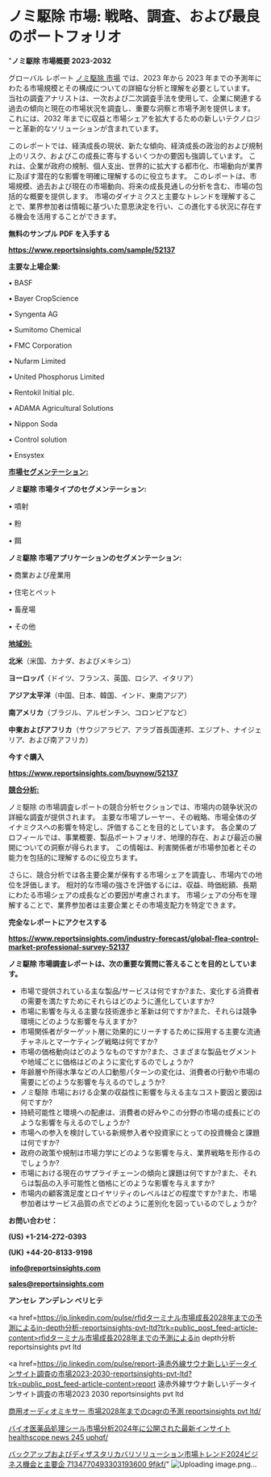 # ノミ駆除 市場: 戦略、調査、および最良のポートフォリオ

"<strong>ノミ駆除 市場概要 2023-2032</strong>

グローバル レポート <a href=https://www.reportsinsights.com/sample/52137>ノミ駆除 市場</a> では、2023 年から 2023 年までの予測年にわたる市場規模とその構成についての詳細な分析と理解を必要としています。 当社の調査アナリストは、一次および二次調査手法を使用して、企業に関連する過去の傾向と現在の市場状況を調査し、重要な洞察と市場予測を提供します。 これには、2032 年までに収益と市場シェアを拡大​​するための新しいテクノロジーと革新的なソリューションが含まれています。

このレポートでは、経済成長の現状、新たな傾向、経済成長の政治的および規制上のリスク、およびこの成長に寄与するいくつかの要因も強調しています。 これは、企業が政府の規制、個人支出、世界的に拡大する都市化、市場動向が業界に及ぼす潜在的な影響を明確に理解するのに役立ちます。 このレポートは、市場規模、過去および現在の市場動向、将来の成長見通しの分析を含む、市場の包括的な概要を提供します。 市場のダイナミクスと主要なトレンドを理解することで、業界参加者は情報に基づいた意思決定を行い、この進化する状況に存在する機会を活用することができます。

<strong><b>無料のサンプル PDF を入手する</b></strong>

<a href=https://www.reportsinsights.com/sample/52137><strong><u>https://www.reportsinsights.com/sample/52137</u></strong></a>

<strong>主要な上場企業:</strong>

• BASF

• Bayer CropScience

• Syngenta AG

• Sumitomo Chemical

• FMC Corporation

• Nufarm Limited

• United Phosphorus Limited

• Rentokil Initial plc.

• ADAMA Agricultural Solutions

• Nippon Soda

• Control solution

• Ensystex

<strong><u>市場セグメンテーション</u></strong><strong><u>:</u></strong>

<strong>ノミ駆除 市場タイプのセグメンテーション:</strong>

• 噴射

• 粉

• 餌

<strong>ノミ駆除 市場アプリケーションのセグメンテーション:</strong>

• 商業および産業用

• 住宅とペット

• 畜産場

• その他

<strong><u>地域別</u></strong><strong><u>:</u></strong>

<strong>北米</strong>（米国、カナダ、およびメキシコ）

<strong>ヨーロッパ</strong>（ドイツ、フランス、英国、ロシア、イタリア）

<strong>アジア太平洋</strong>（中国、日本、韓国、インド、東南アジア）

<strong>南アメリカ</strong>（ブラジル、アルゼンチン、コロンビアなど）

<strong>中東およびアフリカ</strong>（サウジアラビア、アラブ首長国連邦、エジプト、ナイジェリア、および南アフリカ）

<strong>今すぐ購入</strong>

<a href=https://www.reportsinsights.com/buynow/52137><strong><u>https://www.reportsinsights.com/buynow/52137</u></strong></a>

<strong><u>競合分析:</u></strong>

ノミ駆除 の市場調査レポートの競合分析セクションでは、市場内の競争状況の詳細な調査が提供されます。 主要な市場プレーヤー、その戦略、市場全体のダイナミクスへの影響を特定し、評価することを目的としています。 各企業のプロフィールでは、事業概要、製品ポートフォリオ、地理的存在、および最近の展開についての洞察が得られます。 この情報は、利害関係者が市場参加者とその能力を包括的に理解するのに役立ちます。

さらに、競合分析では各主要企業が保有する市場シェアを調査し、市場内での地位を評価します。 相対的な市場の強さを評価するには、収益、時価総額、長期にわたる市場シェアの成長などの要因が考慮されます。 市場シェアの分布を理解することで、業界参加者は主要企業とその市場支配力を特定できます。

<strong>完全なレポートにアクセスする</strong>

<a href=https://www.reportsinsights.com/industry-forecast/global-flea-control-market-professional-survey-52137><strong><u><b>https://www.reportsinsights.com/industry-forecast/global-flea-control-market-professional-survey-52137</b></u></strong></a>

<strong><b>ノミ駆除 市場調査レポートは、次の重要な質問に答えることを目的としています。</b></strong>
<ul>
  <li>市場で提供されている主な製品/サービスは何ですか?また、変化する消費者の需要を満たすためにそれらはどのように進化していますか?</li>
  <li>市場に影響を与える主要な技術進歩と革新は何ですか?また、それらは競争環境にどのような影響を与えますか?</li>
  <li>市場関係者がターゲット層に効果的にリーチするために採用する主要な流通チャネルとマーケティング戦略は何ですか?</li>
  <li>市場の価格動向はどのようなものですか?また、さまざまな製品セグメントや地域ごとに価格はどのように変化するのでしょうか?</li>
  <li>年齢層や所得水準などの人口動態パターンの変化は、消費者の行動や市場の需要にどのような影響を与えるのでしょうか?</li>
  <li>ノミ駆除 市場における企業の収益性に影響を与える主なコスト要因と要因は何ですか?</li>
  <li>持続可能性と環境への配慮は、消費者の好みやこの分野の市場の成長にどのような影響を与えるのでしょうか?</li>
  <li>市場への参入を検討している新規参入者や投資家にとっての投資機会と課題は何ですか?</li>
  <li>政府の政策や規制は市場力学にどのような影響を与え、業界戦略を形作るのでしょうか?</li>
  <li>市場における現在のサプライチェーンの傾向と課題は何ですか?また、それらは製品の入手可能性と価格にどのような影響を与えますか?</li>
  <li>市場内の顧客満足度とロイヤリティのレベルはどの程度ですか?また、市場参加者はサービス品質の点でどのように差別化を図っているのでしょうか?</li>
</ul>
<strong>お問い合わせ：</strong>

<strong>(US) +1-214-272-0393</strong>

<strong>(UK) +44-20-8133-9198</strong>

<strong> </strong><a href=info@reportsinsights.com><strong><u>info@reportsinsights.com</u></strong></a>

<a href=sales@reportsinsights.com><strong><u>sales@reportsinsights.com</u></strong></a>

<strong>アンセレ アンデレン ベリヒテ</strong>

<a href=https://jp.linkedin.com/pulse/rfidターミナル市場成長2028年までの予測によるin-depth分析-reportsinsights-pvt-ltd?trk=public_post_feed-article-content>rfidターミナル市場成長2028年までの予測によるin depth分析 reportsinsights pvt ltd</a>

<a href=https://jp.linkedin.com/pulse/report-遠赤外線サウナ新しいデータインサイト調査の市場2023-2030-reportsinsights-pvt-ltd?trk=public_post_feed-article-content>report 遠赤外線サウナ新しいデータインサイト調査の市場2023 2030 reportsinsights pvt ltd</a>

<a href=https://www.linkedin.com/pulse/商用オーディオミキサー-市場2028年までのcagrの予測-reportsinsights-pvt-ltd/>商用オーディオミキサー 市場2028年までのcagrの予測 reportsinsights pvt ltd/</a>

<a href=https://www.linkedin.com/pulse/バイオ医薬品処理シール市場分析2024年に公開された最新インサイト-healthscope-news-245-uphqf/>バイオ医薬品処理シール市場分析2024年に公開された最新インサイト healthscope news 245 uphqf/</a>

<a href=https://www.linkedin.com/pulse/バックアップおよびディザスタリカバリソリューション市場トレンド2024ビジネス機会と主要企-7134770493303193600-9fjkf/>バックアップおよびディザスタリカバリソリューション市場トレンド2024ビジネス機会と主要企 7134770493303193600 9fjkf/</a>"
![Uploading image.png…]()
